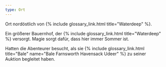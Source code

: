 ```yaml
---
type: Ort
---
```


Ort nordöstlich von {% include glossary_link.html title="Waterdeep" %}.

Ein größerer Bauernhof, der {% include glossary_link.html title="Waterdeep" %} versorgt. Magie sorgt
dafür, dass hier immer Sommer ist.

Hatten die Abenteurer besucht, als sie {% include glossary_link.html title="Bale" name="Bale Farnsworth Havensack Udeer" %}
zu seiner Auktion begleitet haben.

